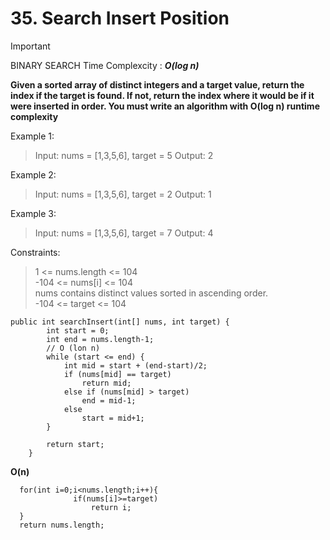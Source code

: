 # 35. Search Insert Position
> [!IMPORTANT]
> BINARY SEARCH
> Time Complexcity : ***O(log n)***
> 

**Given a sorted array of distinct integers and a target value, return the index if the target is found. If not, return the index where it would be if it were inserted in order.
You must write an algorithm with O(log n) runtime complexity**

Example 1:
> Input: nums = [1,3,5,6], target = 5
> Output: 2

Example 2:
> Input: nums = [1,3,5,6], target = 2
> Output: 1

Example 3:
>Input: nums = [1,3,5,6], target = 7
>Output: 4
 

Constraints:</br>
> 1 <= nums.length <= 104</br>
> -104 <= nums[i] <= 104</br>
nums contains distinct values sorted in ascending order.</br>
> -104 <= target <= 104</br>

    public int searchInsert(int[] nums, int target) {
            int start = 0;
            int end = nums.length-1;
            // O (lon n)
            while (start <= end) {
                int mid = start + (end-start)/2;
                if (nums[mid] == target) 
                    return mid;
                else if (nums[mid] > target) 
                    end = mid-1;
                else 
                    start = mid+1;
            }
    
            return start;
        }

**O(n)**

      for(int i=0;i<nums.length;i++){
                  if(nums[i]>=target)
                      return i;
      }
      return nums.length;
